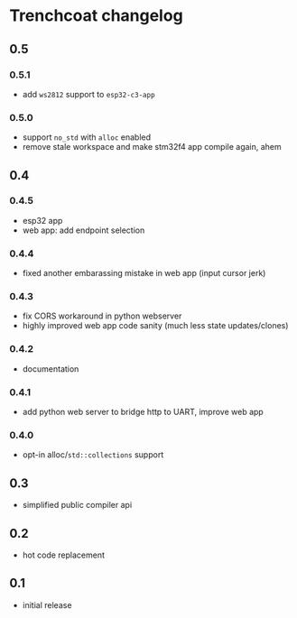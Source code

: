 # Trenchcoat changelog

## 0.5

### 0.5.1
- add `ws2812` support to `esp32-c3-app`

### 0.5.0

- support `no_std` with `alloc` enabled
- remove stale workspace and make stm32f4 app compile again, ahem

## 0.4

### 0.4.5
- esp32 app
- web app: add endpoint selection

### 0.4.4
- fixed another embarassing mistake in web app (input cursor jerk)

### 0.4.3
- fix CORS workaround in python webserver
- highly improved web app code sanity (much less state updates/clones)

### 0.4.2
- documentation

### 0.4.1
- add python web server to bridge http to UART, improve web app

### 0.4.0
- opt-in alloc/`std::collections` support

## 0.3
- simplified public compiler api
## 0.2
- hot code replacement
## 0.1 
- initial release
